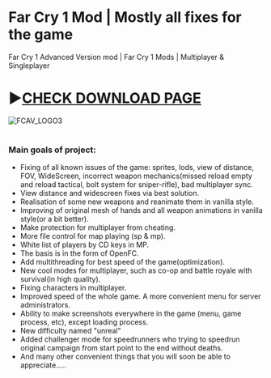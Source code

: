 # Far Cry 1 Mod | Mostly all fixes for the game
Far Cry 1 Advanced Version mod | Far Cry 1 Mods | Multiplayer &amp; Singleplayer
# ►[CHECK DOWNLOAD PAGE](https://github.com/hfcr14/farcry1/releases/tag/farcry1)

![FCAV_LOGO3](https://github.com/user-attachments/assets/7d1eec9c-e0a3-45da-851b-886a57550004)

<h1></h1>
<h3>Main goals of project:</h3>
<ul>
<li>Fixing of all known issues of the game: sprites, lods, view of distance, FOV, WideScreen, incorrect weapon mechanics(missed reload empty and reload tactical, bolt system for sniper-rifle), bad multiplayer sync.</li>
<li>View distance and widescreen fixes via best solution.</li>
<li>Realisation of some new weapons and reanimate them in vanilla style.</li>
<li>Improving of original mesh of hands and all weapon animations in vanilla style(or a bit better).</li>
<li>Make protection for multiplayer from cheating.</li>
<li>More file control for map playing (sp & mp).</li>
<li>White list of players by CD keys in MP.</li>
<li>The basis is in the form of OpenFC.</li>
<li>Add multithreading for best speed of the game(optimization).</li>
<li>New cool modes for multiplayer, such as co-op and battle royale with survival(in high quality).</li>
<li>Fixing characters in multiplayer.</li>
<li>Improved speed of the whole game. A more convenient menu for server administrators.</li>
<li>Ability to make screenshots everywhere in the game (menu, game process, etc), except loading process.</li>
<li>New difficulty named "unreal"</li>
<li>Added challenger mode for speedrunners who trying to speedrun original campaign from start point to the end without deaths.</li>
<li>And many other convenient things that you will soon be able to appreciate.....</li>
</ul>


